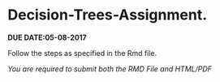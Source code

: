 # Decision-Trees-Assignment.

**DUE DATE:05-08-2017**

Follow the steps as specified in the Rmd file.

*You are required to submit both the RMD File and HTML/PDF*

